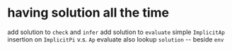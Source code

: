 # having solution all the time

add solution to `check` and `infer`
add solution to `evaluate`
simple `ImplicitAp` insertion on `ImplicitPi` v.s. `Ap`
evaluate also lookup `solution` -- beside `env`

